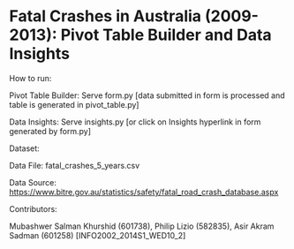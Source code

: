 Fatal Crashes in Australia (2009-2013): Pivot Table Builder and Data Insights
=======================

How to run:

Pivot Table Builder: Serve form.py [data submitted in form is processed and table is generated in pivot_table.py] 

Data Insights: Serve insights.py [or click on Insights hyperlink in form generated by form.py]


Dataset:

Data File: fatal_crashes_5_years.csv

Data Source: https://www.bitre.gov.au/statistics/safety/fatal_road_crash_database.aspx


Contributors: 

Mubashwer Salman Khurshid (601738), Philip Lizio (582835), Asir Akram Sadman (601258) [INFO2002_2014S1_WED10_2]
